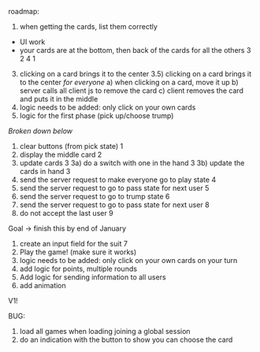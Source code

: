 roadmap:
1) when getting the cards, list them correctly <fixed>
- UI work <fixed>
- your cards are at the bottom, then back of the cards for all the others <fixed>
  3
2   4
  1

3) clicking on a card brings it to the center <fixed>
3.5) clicking on a card brings it to the center *for everyone* <Fixed>
a) when clicking on a card, move it up <fixed>
b) server calls all client js to remove the card <fixed>
c) client removes the card and puts it in the middle <fixed>
4) logic needs to be added: only click on your own cards <fixed>
5) logic for the first phase (pick up/choose trump) 

*Broken down below*
1) clear buttons (from pick state) 1 <fixed>
2) display the middle card 2 <fixed>
3) update cards 3 <fixed>
3a) do a switch with one in the hand 3 <fixed>
3b) update the cards in hand 3 <fixed>
4) send the server request to make everyone go to play state 4 <fixed>
5) send the server request to go to pass state for next user 5 <fixed>
6) send the server request to go to trump state 6 <fixed>
8) send the server request to go to pass state for next user 8 <fixed>
9) do not accept the last user 9 <fixed>

Goal -> finish this by end of January
1) create an input field for the suit 7
2) Play the game! (make sure it works)
3) logic needs to be added: only click on your own cards on your turn
4) add logic for points, multiple rounds
5) Add logic for sending information to all users
6) add animation

V1!

BUG:
1) load all games when loading joining a global session <fixed>
2) do an indication with the button to show you can choose the card


